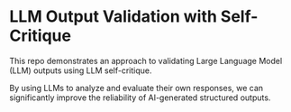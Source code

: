 # LLM Output Validation with Self-Critique

This repo demonstrates an approach to validating Large Language Model (LLM) outputs using LLM self-critique. 

By using LLMs to analyze and evaluate their own responses, we can significantly improve the reliability of AI-generated structured outputs.

